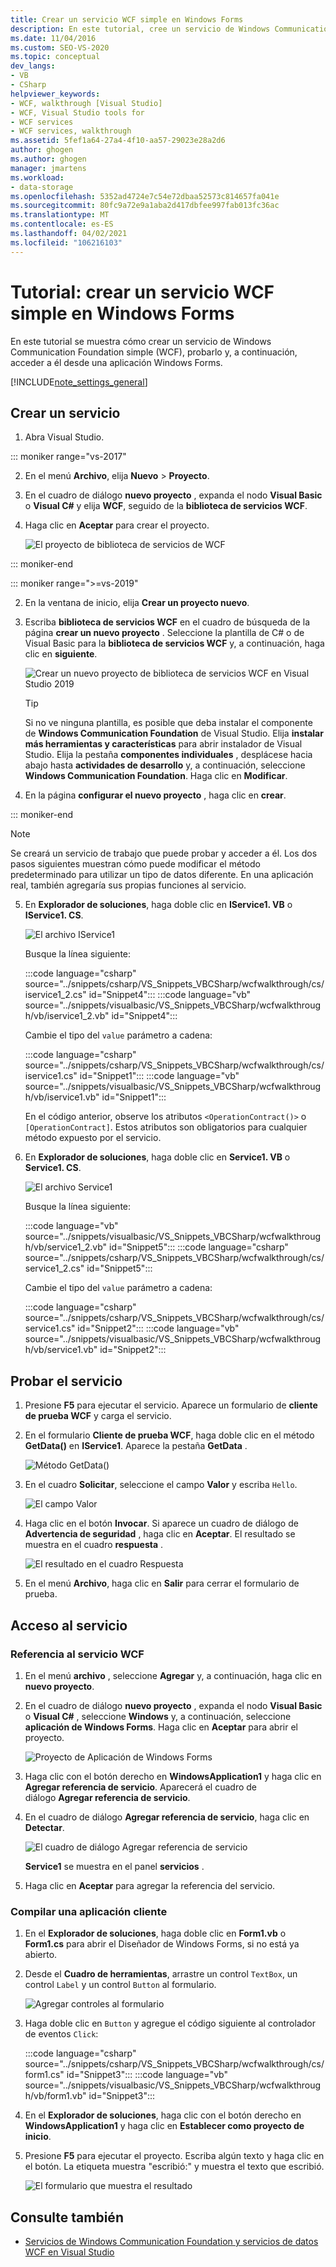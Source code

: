 ```yaml
---
title: Crear un servicio WCF simple en Windows Forms
description: En este tutorial, cree un servicio de Windows Communication Foundation (WCF) en Visual Studio, pruébelo y, a continuación, acceda a él desde una aplicación de Windows Forms.
ms.date: 11/04/2016
ms.custom: SEO-VS-2020
ms.topic: conceptual
dev_langs:
- VB
- CSharp
helpviewer_keywords:
- WCF, walkthrough [Visual Studio]
- WCF, Visual Studio tools for
- WCF services
- WCF services, walkthrough
ms.assetid: 5fef1a64-27a4-4f10-aa57-29023e28a2d6
author: ghogen
ms.author: ghogen
manager: jmartens
ms.workload:
- data-storage
ms.openlocfilehash: 5352ad4724e7c54e72dbaa52573c814657fa041e
ms.sourcegitcommit: 80fc9a72e9a1aba2d417dbfee997fab013fc36ac
ms.translationtype: MT
ms.contentlocale: es-ES
ms.lasthandoff: 04/02/2021
ms.locfileid: "106216103"
---
```

# <a name="walkthrough-create-a-simple-wcf-service-in-windows-forms"></a>Tutorial: crear un servicio WCF simple en Windows Forms

En este tutorial se muestra cómo crear un servicio de Windows Communication Foundation simple (WCF), probarlo y, a continuación, acceder a él desde una aplicación Windows Forms.

[!INCLUDE[note_settings_general](../data-tools/includes/note_settings_general_md.md)]

## <a name="create-a-service"></a>Crear un servicio

1. Abra Visual Studio.

::: moniker range="vs-2017"

2. En el menú **Archivo**, elija **Nuevo** > **Proyecto**.

3. En el cuadro de diálogo **nuevo proyecto** , expanda el nodo **Visual Basic** o **Visual C#** y elija **WCF**, seguido de la **biblioteca de servicios WCF**.

4. Haga clic en **Aceptar** para crear el proyecto.

   ![El proyecto de biblioteca de servicios de WCF](../data-tools/media/wcf1.png)

::: moniker-end

::: moniker range=">=vs-2019"

2. En la ventana de inicio, elija **Crear un proyecto nuevo**.

3. Escriba **biblioteca de servicios WCF** en el cuadro de búsqueda de la página **crear un nuevo proyecto** . Seleccione la plantilla de C# o de Visual Basic para la **biblioteca de servicios WCF** y, a continuación, haga clic en **siguiente**.

   ![Crear un nuevo proyecto de biblioteca de servicios WCF en Visual Studio 2019](media/vs-2019/create-new-wcf-service-library.png)

   > [!TIP]
   > Si no ve ninguna plantilla, es posible que deba instalar el componente de **Windows Communication Foundation** de Visual Studio. Elija **instalar más herramientas y características** para abrir instalador de Visual Studio. Elija la pestaña **componentes individuales** , desplácese hacia abajo hasta **actividades de desarrollo** y, a continuación, seleccione **Windows Communication Foundation**. Haga clic en **Modificar**.

4. En la página **configurar el nuevo proyecto** , haga clic en **crear**.

::: moniker-end

   > [!NOTE]
   > Se creará un servicio de trabajo que puede probar y acceder a él. Los dos pasos siguientes muestran cómo puede modificar el método predeterminado para utilizar un tipo de datos diferente. En una aplicación real, también agregaría sus propias funciones al servicio.

5. En **Explorador de soluciones**, haga doble clic en **IService1. VB** o **IService1. CS**.

   ![El archivo IService1](../data-tools/media/wcf2.png)

   Busque la línea siguiente:

   :::code language="csharp" source="../snippets/csharp/VS_Snippets_VBCSharp/wcfwalkthrough/cs/iservice1_2.cs" id="Snippet4":::
   :::code language="vb" source="../snippets/visualbasic/VS_Snippets_VBCSharp/wcfwalkthrough/vb/iservice1_2.vb" id="Snippet4":::

   Cambie el tipo del `value` parámetro a cadena:

   :::code language="csharp" source="../snippets/csharp/VS_Snippets_VBCSharp/wcfwalkthrough/cs/iservice1.cs" id="Snippet1":::
   :::code language="vb" source="../snippets/visualbasic/VS_Snippets_VBCSharp/wcfwalkthrough/vb/iservice1.vb" id="Snippet1":::

   En el código anterior, observe los atributos `<OperationContract()>` o `[OperationContract]`. Estos atributos son obligatorios para cualquier método expuesto por el servicio.

6. En **Explorador de soluciones**, haga doble clic en **Service1. VB** o **Service1. CS**.

   ![El archivo Service1](../data-tools/media/wcf3.png)

   Busque la línea siguiente:

   :::code language="vb" source="../snippets/visualbasic/VS_Snippets_VBCSharp/wcfwalkthrough/vb/service1_2.vb" id="Snippet5":::
   :::code language="csharp" source="../snippets/csharp/VS_Snippets_VBCSharp/wcfwalkthrough/cs/service1_2.cs" id="Snippet5":::

   Cambie el tipo del `value` parámetro a cadena:

   :::code language="csharp" source="../snippets/csharp/VS_Snippets_VBCSharp/wcfwalkthrough/cs/service1.cs" id="Snippet2":::
   :::code language="vb" source="../snippets/visualbasic/VS_Snippets_VBCSharp/wcfwalkthrough/vb/service1.vb" id="Snippet2":::

## <a name="test-the-service"></a>Probar el servicio

1. Presione **F5** para ejecutar el servicio. Aparece un formulario de **cliente de prueba WCF** y carga el servicio.

2. En el formulario **Cliente de prueba WCF**, haga doble clic en el método **GetData()** en **IService1**. Aparece la pestaña **GetData** .

     ![Método GetData&#40;&#41; ](../data-tools/media/wcf4.png)

3. En el cuadro **Solicitar**, seleccione el campo **Valor** y escriba `Hello`.

     ![El campo Valor](../data-tools/media/wcf5.png)

4. Haga clic en el botón **Invocar**. Si aparece un cuadro de diálogo de **Advertencia de seguridad** , haga clic en **Aceptar**. El resultado se muestra en el cuadro **respuesta** .

     ![El resultado en el cuadro Respuesta](../data-tools/media/wcf6.png)

5. En el menú **Archivo**, haga clic en **Salir** para cerrar el formulario de prueba.

## <a name="access-the-service"></a>Acceso al servicio

### <a name="reference-the-wcf-service"></a>Referencia al servicio WCF

1. En el menú **archivo** , seleccione **Agregar** y, a continuación, haga clic en **nuevo proyecto**.

2. En el cuadro de diálogo **nuevo proyecto** , expanda el nodo **Visual Basic** o **Visual C#** , seleccione **Windows** y, a continuación, seleccione **aplicación de Windows Forms**. Haga clic en **Aceptar** para abrir el proyecto.

     ![Proyecto de Aplicación de Windows Forms](../data-tools/media/wcf7.png)

3. Haga clic con el botón derecho en **WindowsApplication1** y haga clic en **Agregar referencia de servicio**. Aparecerá el cuadro de diálogo **Agregar referencia de servicio**.

4. En el cuadro de diálogo **Agregar referencia de servicio**, haga clic en **Detectar**.

     ![El cuadro de diálogo Agregar referencia de servicio](../data-tools/media/wcf8.png)

     **Service1** se muestra en el panel **servicios** .

5. Haga clic en **Aceptar** para agregar la referencia del servicio.

### <a name="build-a-client-application"></a>Compilar una aplicación cliente

1. En el **Explorador de soluciones**, haga doble clic en **Form1.vb** o **Form1.cs** para abrir el Diseñador de Windows Forms, si no está ya abierto.

2. Desde el **Cuadro de herramientas**, arrastre un control `TextBox`, un control `Label` y un control `Button` al formulario.

     ![Agregar controles al formulario](../data-tools/media/wcf9.png)

3. Haga doble clic en `Button` y agregue el código siguiente al controlador de eventos `Click`:

     :::code language="csharp" source="../snippets/csharp/VS_Snippets_VBCSharp/wcfwalkthrough/cs/form1.cs" id="Snippet3":::
     :::code language="vb" source="../snippets/visualbasic/VS_Snippets_VBCSharp/wcfwalkthrough/vb/form1.vb" id="Snippet3":::

4. En el **Explorador de soluciones**, haga clic con el botón derecho en **WindowsApplication1** y haga clic en **Establecer como proyecto de inicio**.

5. Presione **F5** para ejecutar el proyecto. Escriba algún texto y haga clic en el botón. La etiqueta muestra "escribió:" y muestra el texto que escribió.

     ![El formulario que muestra el resultado](../data-tools/media/wcf10.png)

## <a name="see-also"></a>Consulte también

- [Servicios de Windows Communication Foundation y servicios de datos WCF en Visual Studio](../data-tools/windows-communication-foundation-services-and-wcf-data-services-in-visual-studio.md)
